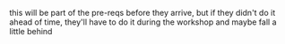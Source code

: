 this will be part of the pre-reqs before they arrive, but if they didn't do it ahead of time, they'll have to do it during the workshop and maybe fall a little behind

